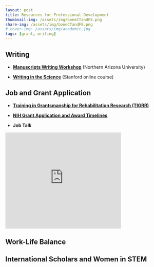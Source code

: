 ```yaml
---
layout: post
title: Resources for Professional Development
thumbnail-img: /assets/img/boneCTandFE.png
share-img: /assets/img/boneCTandFE.png
# cover-img: /assets/img/academic.jpg
tags: [grant, writing]
---
```


## Writing

- [**Manuscripts Writing Workshop**](https://drive.google.com/file/d/1I4FmvoYhXQ6k4Wi9xEAmboAcugQJFQaF/view?usp=sharing) (Northern Arizona University)

- [**Writing in the Science**](https://www.coursera.org/learn/sciwrite) (Stanford online course)

## Job and Grant Application

- [**Training in Grantsmanship for Rehabilitation Research (TIGRR)**](https://chp.musc.edu/research/tigrr)

- [**NIH Grant Application and Award Timelines**](https://writedit.wordpress.com/nih-paylines-resources/nih-grant-application-award-timelines/)

- **Job Talk**

<iframe src="https://docs.google.com/presentation/d/e/2PACX-1vSgh2Vxp4vuvzDO6yj9k8smq1pnbjHtyf45reVUP_cd2Qxyzus3eopKK-0Fc92hh2XEoOuCRP5zSngW/embed?start=false&loop=false&delayms=3000" frameborder="0" width="360" height="300" allowfullscreen="true" mozallowfullscreen="true" webkitallowfullscreen="true"></iframe>




## Work-Life Balance



## International Scholars and Women in STEM